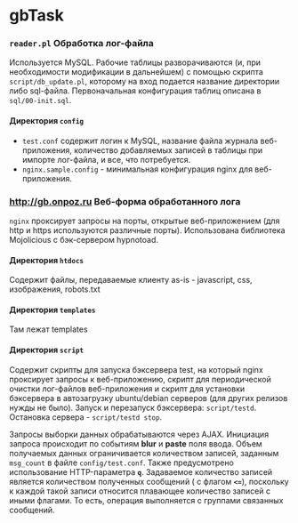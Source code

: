 # gbTask
### `reader.pl` Обработка лог-файла
Используется MySQL. Рабочие таблицы разворачиваются (и, при необходимости модификации в дальнейшем) с помощью скрипта `script/db_update.pl`, которому на вход подается название директории либо sql-файла. Первоначальная конфигурация таблиц описана в `sql/00-init.sql`.

#### Директория `config`
+ `test.conf` содержит логин к MySQL, название файла журнала веб-приложения, количество добавляемых записей в таблицы при импорте лог-файла, и все, что потребуется.
+ `nginx.sample.config` - минимальная конфигурация nginx для веб-приложения.
### <http://gb.onpoz.ru> Веб-форма обработанного лога
`nginx` проксирует запросы на порты, открытые веб-приложением (для http и https используются различные порты). Использована библиотека Mojolicious с бэк-сервером hypnotoad.
#### Директория `htdocs`
Содержит файлы, передаваемые клиенту as-is - javascript, css, изображения, robots.txt 
#### Директория `templates`
Там лежат templates
#### Директория `script`
Содержит скрипты для запуска бэксервера test, на который nginx проксирует запросы к веб-приложению, скрипт для периодической очистки лог-файлов веб-приложения и скрипт для установки бэксервера в автозагрузку ubuntu/debian серверов (для других релизов нужды не было). Запуск и перезапуск бэксервера: `script/testd`. Остановка сервера - `script/testd stop`.

Запросы выборки данных обрабатываются через AJAX. Инициация запроса происходит по событиям **blur** и **paste** поля ввода. Объем получаемых данных ограничивается количеством записей, заданным `msg_count` в файле `config/test.conf`. Также предусмотрено использование HTTP-параметра **`q`**. Задаваемое количество записей является количеством полученных сообщений ( с флагом **`<=`**), поскольку к каждой такой записи относится плавающее количество записей с иными флагами. То есть, операция выполняется с группами связанных сообщений.
